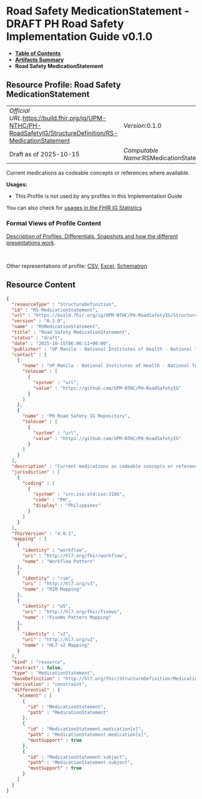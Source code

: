 # Road Safety MedicationStatement - DRAFT PH Road Safety Implementation Guide v0.1.0

* [**Table of Contents**](toc.md)
* [**Artifacts Summary**](artifacts.md)
* **Road Safety MedicationStatement**

## Resource Profile: Road Safety MedicationStatement 

| | |
| :--- | :--- |
| *Official URL*:https://build.fhir.org/ig/UPM-NTHC/PH-RoadSafetyIG/StructureDefinition/RS-MedicationStatement | *Version*:0.1.0 |
| Draft as of 2025-10-15 | *Computable Name*:RSMedicationStatement |

 
Current medications as codeable concepts or references where available. 

**Usages:**

* This Profile is not used by any profiles in this Implementation Guide

You can also check for [usages in the FHIR IG Statistics](https://packages2.fhir.org/xig/example.fhir.ph.roadsafety|current/StructureDefinition/RS-MedicationStatement)

### Formal Views of Profile Content

 [Description of Profiles, Differentials, Snapshots and how the different presentations work](http://build.fhir.org/ig/FHIR/ig-guidance/readingIgs.html#structure-definitions). 

 

Other representations of profile: [CSV](StructureDefinition-RS-MedicationStatement.csv), [Excel](StructureDefinition-RS-MedicationStatement.xlsx), [Schematron](StructureDefinition-RS-MedicationStatement.sch) 



## Resource Content

```json
{
  "resourceType" : "StructureDefinition",
  "id" : "RS-MedicationStatement",
  "url" : "https://build.fhir.org/ig/UPM-NTHC/PH-RoadSafetyIG/StructureDefinition/RS-MedicationStatement",
  "version" : "0.1.0",
  "name" : "RSMedicationStatement",
  "title" : "Road Safety MedicationStatement",
  "status" : "draft",
  "date" : "2025-10-15T06:06:11+00:00",
  "publisher" : "UP Manila - National Institutes of Health - National Telehealth Center",
  "contact" : [
    {
      "name" : "UP Manila - National Institutes of Health - National Telehealth Center",
      "telecom" : [
        {
          "system" : "url",
          "value" : "https://github.com/UPM-NTHC/PH-RoadSafetyIG"
        }
      ]
    },
    {
      "name" : "PH Road Safety IG Repository",
      "telecom" : [
        {
          "system" : "url",
          "value" : "https://github.com/UPM-NTHC/PH-RoadSafetyIG"
        }
      ]
    }
  ],
  "description" : "Current medications as codeable concepts or references where available.",
  "jurisdiction" : [
    {
      "coding" : [
        {
          "system" : "urn:iso:std:iso:3166",
          "code" : "PH",
          "display" : "Philippines"
        }
      ]
    }
  ],
  "fhirVersion" : "4.0.1",
  "mapping" : [
    {
      "identity" : "workflow",
      "uri" : "http://hl7.org/fhir/workflow",
      "name" : "Workflow Pattern"
    },
    {
      "identity" : "rim",
      "uri" : "http://hl7.org/v3",
      "name" : "RIM Mapping"
    },
    {
      "identity" : "w5",
      "uri" : "http://hl7.org/fhir/fivews",
      "name" : "FiveWs Pattern Mapping"
    },
    {
      "identity" : "v2",
      "uri" : "http://hl7.org/v2",
      "name" : "HL7 v2 Mapping"
    }
  ],
  "kind" : "resource",
  "abstract" : false,
  "type" : "MedicationStatement",
  "baseDefinition" : "http://hl7.org/fhir/StructureDefinition/MedicationStatement",
  "derivation" : "constraint",
  "differential" : {
    "element" : [
      {
        "id" : "MedicationStatement",
        "path" : "MedicationStatement"
      },
      {
        "id" : "MedicationStatement.medication[x]",
        "path" : "MedicationStatement.medication[x]",
        "mustSupport" : true
      },
      {
        "id" : "MedicationStatement.subject",
        "path" : "MedicationStatement.subject",
        "mustSupport" : true
      }
    ]
  }
}

```
